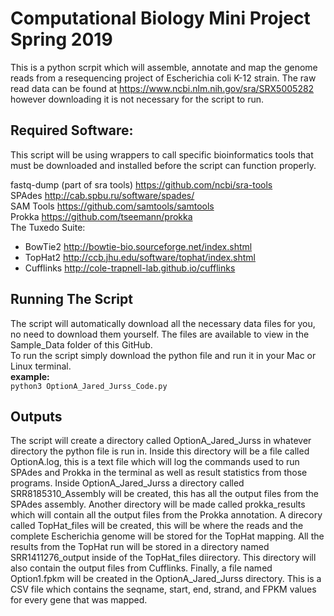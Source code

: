 # Computational Biology Mini Project Spring 2019
This is a python scrpit which will assemble, annotate and map the genome reads from a resequencing project of Escherichia coli K-12 strain. The raw read data can be found at https://www.ncbi.nlm.nih.gov/sra/SRX5005282 however downloading it is not necessary for the script to run.

## Required Software:
This script will be using wrappers to call specific bioinformatics tools that must be downloaded and installed before the script can function properly.

fastq-dump (part of sra tools) https://github.com/ncbi/sra-tools  
SPAdes http://cab.spbu.ru/software/spades/  
SAM Tools https://github.com/samtools/samtools  
Prokka https://github.com/tseemann/prokka  
The Tuxedo Suite:  
* BowTie2 http://bowtie-bio.sourceforge.net/index.shtml  
* TopHat2 http://ccb.jhu.edu/software/tophat/index.shtml  
* Cufflinks http://cole-trapnell-lab.github.io/cufflinks  

## Running The Script
The script will automatically download all the necessary data files for you, no need to download them yourself.  The files are available to view in the Sample_Data folder of this GitHub.  
To run the script simply download the python file and run it in your Mac or Linux terminal.    
**example:**  
`python3 OptionA_Jared_Jurss_Code.py`

## Outputs
The script will create a directory called OptionA_Jared_Jurss in whatever directory the python file is run in.  Inside this directory will be a file called OptionA.log, this is a text file which will log the commands used to run SPAdes and Prokka in the terminal as well as result statistics from those programs.  Inside OptionA_Jared_Jurss a directory called SRR8185310_Assembly will be created, this has all the output files from the SPAdes assembly.  Another directory will be made called prokka_results which will contain all the output files from the Prokka annotation.  A direcory called TopHat_files will be created, this will be where the reads and the complete Escherichia genome will be stored for the TopHat mapping.  All the results from the TopHat run will be stored in a directory named SRR1411276_output inside of the TopHat_files diirectory.  This directory will also contain the output files from Cufflinks.  Finally, a file named Option1.fpkm will be created in the OptionA_Jared_Jurss directory.  This is a CSV file which contains the seqname, start, end, strand, and FPKM values for every gene that was mapped.
